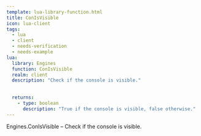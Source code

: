 ```yaml
---
template: lua-library-function.html
title: ConIsVisible
icon: lua-client
tags:
  - lua
  - client
  - needs-verification
  - needs-example
lua:
  library: Engines
  function: ConIsVisible
  realm: client
  description: "Check if the console is visible."
  
  
  returns:
    - type: boolean
      description: "True if the console is visible, false otherwise."
---
```


<div class="lua__search__keywords">
Engines.ConIsVisible &#x2013; Check if the console is visible.
</div>
